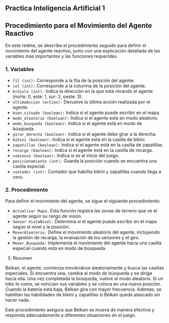 ## Practica Inteligencia Artificial 1

## Procedimiento para el Movimiento del Agente Reactivo

En este redme, se describe el procedimiento seguido para definir el movimiento del agente reactivo, junto con una explicación detallada de las variables más importantes y las funciones requeridas.

### 1. Variables

- `fil (int):` Corresponde a la fila de la posición del agente.
- `col (int):` Corresponde a la columna de la posición del agente.
- `brújula (int):` Indica la dirección en la que está mirando el agente (norte: 0, este: 1, sur: 2, oeste: 3).
- `ultimaAccion (action):` Devuelve la última acción realizada por el agente.
- `bien_situado (boolean):` Indica si el agente puede escribir en el mapa.
- `modo_aleatorio (boolean):` Indica si el agente está en modo aleatorio.
- `modo_busqueda (boolean):` Indica si el agente está en modo de búsqueda.
- `girar_derecha (boolean):` Indica si el agente debe girar a la derecha.
- `bikini (boolean):` Indica si el agente está en la casilla de bikini.
- `zapatillas (boolean):` Indica si el agente está en la casilla de zapatillas.
- `recarga (boolean):` Indica si el agente está en la casilla de recarga.
- `comienzo (boolean):` Indica si es el inicio del juego.
- `posicionamiento (int):` Guarda la posición cuando se encuentra una casilla especial.
- `contador (int):` Contador que habilita bikini y zapatillas cuando llega a cero.

### 2. Procedimiento

Para definir el movimiento del agente, se sigue el siguiente procedimiento:

- `Actualizar Mapa:` Esta función registra las zonas de terreno que ve el agente según su rango de visión.
- `Sensor VistaNivel:` Determina si el agente puede escribir en el mapa según el nivel y la posición.
- `MoverAleatorio:` Define el movimiento aleatorio del agente, incluyendo la gestión de recarga, la evaluación de los sensores y el giro.
- `Mover_Busqueda:` Implementa el movimiento del agente hacia una casilla especial cuando está en modo de búsqueda.

3. Resumen

Belkan, el agente, comienza moviéndose aleatoriamente y busca las casillas especiales. Si encuentra una, cambia al modo de búsqueda y se dirige hacia ella. Una vez completada la búsqueda, vuelve al modo aleatorio. Si un lobo lo come, se reinician sus variables y se coloca en una nueva posición. Cuando la batería está baja, Belkan gira con mayor frecuencia. Además, se habilitan las habilidades de bikini y zapatillas si Belkan queda atascado sin hacer nada.

Este procedimiento asegura que Belkan se mueva de manera efectiva y responda adecuadamente a diferentes situaciones en el juego.